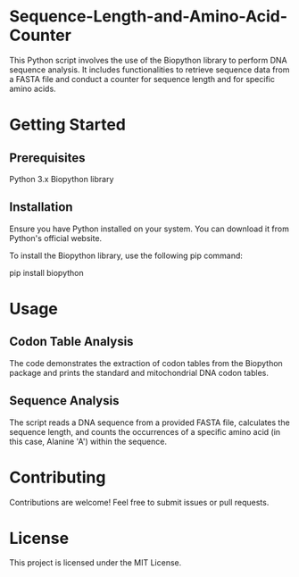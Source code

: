 # Sequence-Length-and-Amino-Acid-Counter
This Python script involves the use of the Biopython library to perform DNA sequence analysis. It includes functionalities to retrieve sequence data from a FASTA file and conduct a counter for sequence length and for specific amino acids.

# Getting Started
## Prerequisites
Python 3.x
Biopython library
## Installation
Ensure you have Python installed on your system. You can download it from Python's official website.

To install the Biopython library, use the following pip command:

pip install biopython

# Usage
## Codon Table Analysis
The code demonstrates the extraction of codon tables from the Biopython package and prints the standard and mitochondrial DNA codon tables.
## Sequence Analysis
The script reads a DNA sequence from a provided FASTA file, calculates the sequence length, and counts the occurrences of a specific amino acid (in this case, Alanine 'A') within the sequence.

# Contributing
Contributions are welcome! Feel free to submit issues or pull requests.

# License
This project is licensed under the MIT License.
